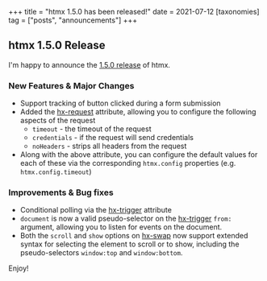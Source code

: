 +++
title = "htmx 1.5.0 has been released!"
date = 2021-07-12
[taxonomies]
tag = ["posts", "announcements"]
+++

## htmx 1.5.0 Release

I'm happy to announce the [1.5.0 release](https://unpkg.com/browse/htmx.org@1.5.0/) of htmx.

### New Features & Major Changes

* Support tracking of button clicked during a form submission
* Added the [hx-request](/attributes/hx-request) attribute, allowing you to configure the following aspects of the request
    * `timeout` - the timeout of the request
    * `credentials` - if the request will send credentials
    * `noHeaders` - strips all headers from the request
* Along with the above attribute, you can configure the default values for each of these via the corresponding `htmx.config`
  properties (e.g. `htmx.config.timeout`)
  
### Improvements & Bug fixes

* Conditional polling via the [hx-trigger](/attributes/hx-trigger) attribute
* `document` is now a valid pseudo-selector on the [hx-trigger](/attributes/hx-trigger) `from:` argument, allowing you
  to listen for events on the document.
* Both the `scroll` and `show` options on [hx-swap](/attributes/hx-swap) now support extended syntax for selecting the
  element to scroll or to show, including the pseudo-selectors `window:top` and `window:bottom`.


Enjoy!
